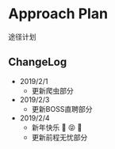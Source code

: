 # Approach Plan
途径计划


## ChangeLog
- 2019/2/1
	- 更新爬虫部分
- 2019/2/3
	- 更新BOSS直聘部分
- 2019/2/4
	- 新年快乐 :star2:  :stuck_out_tongue_closed_eyes: :star2:
	- 更新前程无忧部分 